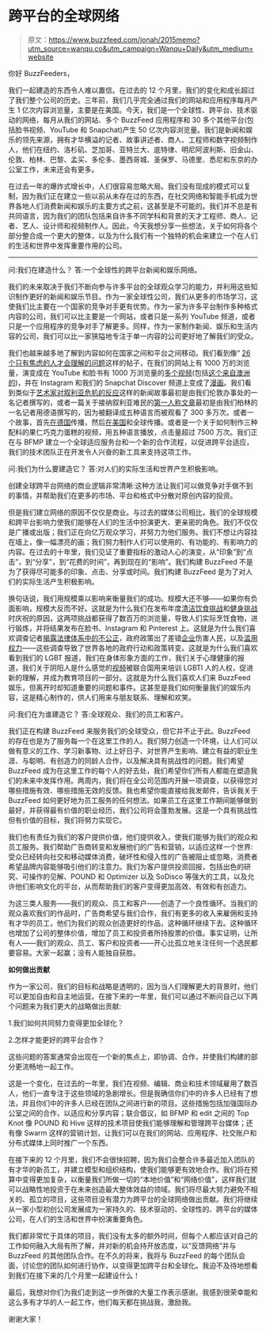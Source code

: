 # 跨平台的全球网络

> 原文：<https://www.buzzfeed.com/jonah/2015memo?utm_source=wanqu.co&utm_campaign=Wanqu+Daily&utm_medium=website>

你好 BuzzFeeders，

我们一起建造的东西令人难以置信。在过去的 12 个月里，我们的变化和成长超过了我们整个公司的历史。三年前，我们几乎完全通过我们的网站和应用程序每月产生 1 亿次内容浏览量，主要是在美国。今天，我们是一个全球性、跨平台、技术驱动的网络，每月从我们的网站、多个 BuzzFeed 应用程序和 30 多个其他平台(包括脸书视频、YouTube 和 Snapchat)产生 50 亿次内容浏览量。我们是新闻和娱乐的领先来源，拥有才华横溢的记者、故事讲述者、商人、工程师和数字视频制作人，他们在纽约、洛杉矶、芝加哥、亚特兰大、底特律、明尼阿波利斯、旧金山、伦敦、柏林、巴黎、孟买、多伦多、墨西哥城、圣保罗、马德里、悉尼和东京的办公室工作，未来还会有更多。

在过去一年的爆炸式增长中，人们很容易忽略大局。我们没有现成的模式可以复制，因为我们正在建立一些以前从未存在过的东西，在社交网络和智能手机成为世界各地人们消费新闻和娱乐的主要方式之前，这甚至是不可能的。我们并不总是有共同语言，因为我们的团队包括来自许多不同学科和背景的天才工程师、商人、记者、艺人、设计师和视频制作人。因此，今天我想分享一些想法，关于如何将各个部分整合成一个更大的整体，以及为什么我们有一个独特的机会来建立一个在人们的生活和世界中发挥重要作用的公司。

***

问:我们在建造什么？
答:一个全球性的跨平台新闻和娱乐网络。

我们的未来取决于我们不断向参与许多平台的全球观众学习的能力，并利用这些知识制作更好的新闻和娱乐节目。作为一家全球性公司，我们从更多的市场学习，这使我们比主要在一个国家的竞争对手更有优势。作为一家为许多平台制作多种格式内容的公司，我们可以比主要是一个网站，或者只是一系列 YouTube 频道，或者只是一个应用程序的竞争对手了解更多。同样，作为一家制作新闻、娱乐和生活内容的公司，我们可以比一家狭隘地专注于单一内容的公司更好地了解我们的受众。

我们也越来越多地了解到内容如何在国家之间和平台之间移动。我们看到像“ [26 个只有焦虑的人才会理解的问题](http://www.buzzfeed.com/erinlarosa/problems-only-anxious-people-will-understand#.by5l9Gq6Y)这样的帖子，在我们的网站上有 1000 万的浏览量，演变成在 YouTube 和脸书有 1000 万浏览量的[多个视频](https://www.youtube.com/watch?v=UAAmZIUlXYE)(包括[这个来自澳洲的](https://www.facebook.com/BuzzFeedOz/videos/1702837103281312/))，并在 Instagram 和我们的 Snapchat Discover 频道上变成了[漫画](https://instagram.com/p/8B1ziygoId/)。我们看到类似于[艺术家对叙利亚危机的反应](http://www.buzzfeed.com/ryanhatesthis/humanity-washed-ashore#.mnvoXLE7j)这样的新闻故事最初是由我们伦敦办事处的一名记者撰写的，或者一篇关于接纳叙利亚难民的[第一人称文章](http://www.buzzfeed.com/annadushime/so-kamen-mohamed-und-seine-familie-aus-syrien-in-mein-leben#.lozQyX4qEK)最初是由我们柏林的一名记者用德语撰写的，因为被翻译成五种语言而被观看了 300 多万次。或者一个故事，首先[在德国](http://www.buzzfeed.com/sebastianfiebrig/techniker-ist-informiert#.xcY4RDxLr)传播，然后[在美国](http://www.buzzfeed.com/alanwhite/this-sage-of-a-broken-german-door-that-became-a-wall-of-meme#.amV2NxAe3)和全球传播。或者是一个关于如何制作三种配料的果仁巧克力蛋糕的视频，用五种语言播放，点击量超过 7500 万次。我们正在与 BFMP 建立一个全球适应服务台和一个新的合作流程，以促进跨平台适应，我们的技术团队正在开发令人兴奋的新工具来支持这项工作。

问:我们为什么要建造它？
答:对人们的实际生活和世界产生积极影响。

创建全球跨平台网络的商业逻辑非常清晰:这种方法让我们可以做竞争对手做不到的事情，并帮助我们在更多的市场、平台和格式中分散对原创内容的投资。

但是我们建立网络的原因不仅仅是商业。与过去的媒体公司相比，我们的全球规模和跨平台影响力使我们能够在人们的生活中扮演更大、更亲密的角色。我们不仅仅是广播或出版；我们正在向亿万观众学习，并努力为他们服务。我们不想让内容挂在墙上，像一幅漂亮的画；我们努力制作人们可以使用的、有功能的、有影响力的内容。在过去的十年里，我们见证了重要指标的激动人心的演变，从“印象”到“点击”，到“分享”，到“花费的时间”，再到现在的“影响”。我们构建 BuzzFeed 不是为了获得尽可能多的印象、点击、分享或时间。我们构建 BuzzFeed 是为了对人们的实际生活产生积极影响。

换句话说，我们用规模乘以影响来衡量我们的成功。规模大还不够——如果你有负面影响，规模大反而不好。这就是为什么我们在发布年度[清洁饮食挑战](http://www.buzzfeed.com/christinebyrne/clean-eating-2015#.ttLoy2Ze5)和[健身挑战](http://www.buzzfeed.com/sallytamarkin/get-fit-challenge)时庆祝的原因，这两项挑战都获得了数百万的浏览量，导致人们实际烹饪食物，进行锻炼，并将结果发布在脸书、Instagram 和 Pinterest 上。这就是为什么我们喜欢调查记者[揭露法律体系中的不公正](http://www.buzzfeed.com/alexcampbell/how-the-law-turns-battered-women-into-criminals)，政府政策出了差错[企业](http://www.buzzfeed.com/aramroston/in-an-unmarked-grave-a-baby-who-died-on-for-profit-foster-co)伤害人民，以及[滥用](http://www.buzzfeed.com/katiejmbaker/teacher-resigns-from-elite-los-angeles-school-after-alleged#.lqXoglm1Bp)[权力](http://www.buzzfeed.com/azeenghorayshi/famous-astronomer-allegedly-sexually-harassed-students)——这些调查导致了世界各地的政府行动和政策转变。这就是为什么我们喜欢看到我们的 LGBT 报道，我们在身体形象方面的工作，我们关于心理健康的报道，我们关于阴阳人是什么感觉的[视频](https://www.youtube.com/watch?v=cAUDKEI4QKI)被联合国用来培训 LGBTI 人的人权，促进新的理解，并成为教育项目的一部分。这就是为什么我们喜欢人们来 BuzzFeed 娱乐，但离开时却知道重要的问题和事件。这甚至是我们如何衡量我们的娱乐内容，这是精心制作的，供人们用来与朋友联系、理解和欢笑。

问:我们在为谁建造它？
答:全球观众、我们的员工和客户。

我们正在构建 BuzzFeed 来服务我们的全球受众，但它并不止于此。BuzzFeed 的存在也是为了服务每一个在这里工作的人。我们努力创造一个环境，让人们可以做有意义的工作、学习新事物、过上好日子、对世界产生影响、建立有益的职业生涯、与聪明、有创造力的同龄人合作，以及解决具有挑战性的问题。我们希望 BuzzFeed 成为在这里工作的每个人的好去处，我们希望你们所有人都能在塑造我们的未来中发挥作用。两周内，我们将在全公司范围内开展一项调查，以获得您对哪些措施有效、哪些措施无效的反馈。我也希望你能直接给我发邮件，告诉我关于 BuzzFeed 如何更好地为员工服务的任何想法。如果员工在这里工作期间能够做到最好，并获得最有价值的职业经历，我们公司将会蓬勃发展。这是一个具有挑战性但有价值的目标，我们将努力实现它。

我们也有责任为我们的客户提供价值，他们提供收入，使我们能够为我们的观众和员工服务。我们帮助广告商转变和发展他们的广告和营销，以适应这样一个世界:受众已经转向社交和移动媒体消费，破坏性和侵入性的广告被阻止或忽略，消费者希望品牌内容能够吸引他们的注意力。我们为客户提供投资回报，包括出色的研究、可操作的见解、POUND 和 Optimizer 以及 SoDisco 等强大的工具，以及允许他们影响文化的平台，从而帮助我们的客户变得更加高效、有效和有创造力。

为这三类人服务——我们的观众、员工和客户——创造了一个良性循环。当我们的观众喜欢我们的作品时，广告商希望与我们合作，我们有更多的收入来雇佣和支持有才华的员工，他们为我们的观众创造更好的作品，这种循环继续下去。这种循环也增加了公司的整体价值，增加了员工和投资者所持股票的价值。事实证明，让所有人——我们的观众、员工、客户和投资者——开心比孤立地关注任何一个选民都要容易。大家一起赢；没有人能独自获胜。

**如何做出贡献**

作为一家公司，我们的目标和战略是透明的，因为当人们理解更大的背景时，他们可以更加自由和自主地运营。在接下来的一年里，我们可以通过不断问自己以下两个问题来为我们更大的战略做出贡献:

1.我们如何共同努力变得更加全球化？

2.怎样才能更好的跨平台合作？

这些问题的答案通常会出现在一个新的焦点上，即协调、合作，并使我们构建的部分更流畅地一起工作。

这是一个变化，在过去的一年里，我们在视频、编辑、商业和技术领域雇用了数百人，他们一直专注于这些领域的急剧增长。但是我确信你们中的许多人已经有了想法，并且你们中的许多人已经在团队之间进行新的项目。这些措施包括加强国际办公室之间的合作，以适应和分享内容；联合倡议，如 BFMP 和 edit 之间的 Top Knot 像 POUND 和 Hive 这样的技术项目使我们能够理解和管理跨平台媒体；还有像 Swarm 这样的营销计划，让我们可以在我们的网站、应用程序、社交账户和分布式媒体上同时推广一个东西。

在接下来的 12 个月里，我们不会很快招聘，因为我们会整合许多最近加入团队的有才华的新员工，并建立模型和组织结构，使我们能够更有效地合作。我们将在预算中变得更加复杂，以衡量我们所做一切的“本地价值”和“网络价值”，这样我们就可以战略性地投资于在未来创造最大整体效益的领域。我们将尽最大努力避免不相关的、孤立的项目，这些项目没有潜力为跨平台的全球网络做出贡献。我们将继续从一家小型初创公司发展成为一家持久的、技术驱动的、全球性的、跨平台的媒体公司，在人们的生活和世界中扮演重要角色。

我们都非常忙于具体的项目，我们没有太多的额外时间，但每个人都应该对自己的工作如何融入大局有所了解，并对新的机会持开放态度，以“反馈网络”并与 BuzzFeed 的其他团队合作。在不久的将来，我将与 BuzzFeed 的每个团队会面，讨论您的团队如何进行协作，以变得更加跨平台和全球化。我迫不及待地想看到我们在接下来的几个月里一起建设什么！

最后，我想对你们为我们走到这一步所做的大量工作表示感谢。我感到很荣幸能和这么多有才华的人一起工作，他们每天都在挑战我，激励我。

谢谢大家！